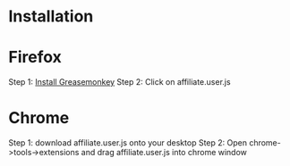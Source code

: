 # Installation

# Firefox
Step 1: [Install Greasemonkey](https://addons.mozilla.org/de/firefox/addon/greasemonkey/)
Step 2: Click on affiliate.user.js

# Chrome
Step 1: download affiliate.user.js onto your desktop
Step 2: Open chrome->tools->extensions and drag affiliate.user.js into chrome window
